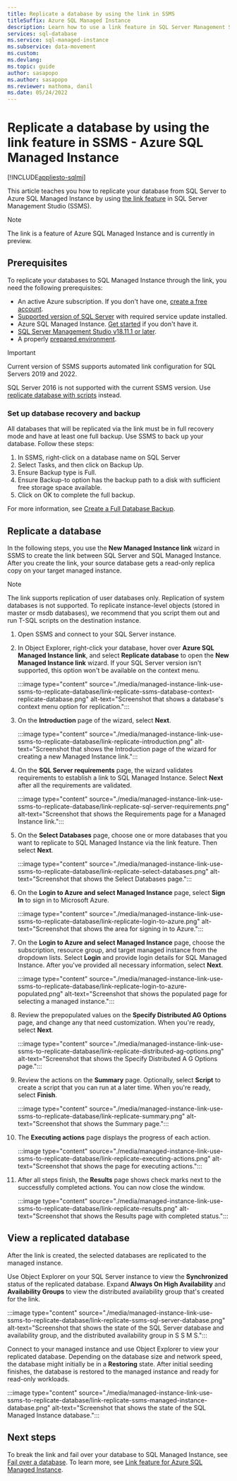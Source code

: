 ```yaml
---
title: Replicate a database by using the link in SSMS
titleSuffix: Azure SQL Managed Instance
description: Learn how to use a link feature in SQL Server Management Studio (SSMS) to replicate a database from SQL Server to Azure SQL Managed Instance.
services: sql-database
ms.service: sql-managed-instance
ms.subservice: data-movement
ms.custom: 
ms.devlang: 
ms.topic: guide
author: sasapopo
ms.author: sasapopo
ms.reviewer: mathoma, danil
ms.date: 05/24/2022
---
```

# Replicate a database by using the link feature in SSMS - Azure SQL Managed Instance

[!INCLUDE[appliesto-sqlmi](../includes/appliesto-sqlmi.md)]

This article teaches you how to replicate your database from SQL Server to Azure SQL Managed Instance by using [the link feature](managed-instance-link-feature-overview.md) in SQL Server Management Studio (SSMS).  

> [!NOTE]
> The link is a feature of Azure SQL Managed Instance and is currently in preview. 

## Prerequisites 

To replicate your databases to SQL Managed Instance through the link, you need the following prerequisites: 

- An active Azure subscription. If you don't have one, [create a free account](https://azure.microsoft.com/free/).
- [Supported version of SQL Server](managed-instance-link-feature-overview.md) with required service update installed.
- Azure SQL Managed Instance. [Get started](instance-create-quickstart.md) if you don't have it. 
- [SQL Server Management Studio v18.11.1 or later](/sql/ssms/download-sql-server-management-studio-ssms).
- A properly [prepared environment](managed-instance-link-preparation.md).

>[!IMPORTANT]
> Current version of SSMS supports automated link configuration for SQL Servers 2019 and 2022.
> 
> SQL Server 2016 is not supported with the current SSMS version. Use [replicate database with scripts](managed-instance-link-use-scripts-to-replicate-database.md) instead.

### Set up database recovery and backup

All databases that will be replicated via the link must be in full recovery mode and have at least one full backup. Use SSMS to back up your database. Follow these steps:

1. In SSMS, right-click on a database name on SQL Server
1. Select Tasks, and then click on Backup Up.
1. Ensure Backup type is Full.
1. Ensure Backup-to option has the backup path to a disk with sufficient free storage space available.
1. Click on OK to complete the full backup.

For more information, see [Create a Full Database Backup](https://docs.microsoft.com/sql/relational-databases/backup-restore/create-a-full-database-backup-sql-server).

## Replicate a database

In the following steps, you use the **New Managed Instance link** wizard in SSMS to create the link between SQL Server and SQL Managed Instance. After you create the link, your source database gets a read-only replica copy on your target managed instance. 

> [!NOTE]
> The link supports replication of user databases only. Replication of system databases is not supported. To replicate instance-level objects (stored in master or msdb databases), we recommend that you script them out and run T-SQL scripts on the destination instance.

1. Open SSMS and connect to your SQL Server instance. 
1. In Object Explorer, right-click your database, hover over **Azure SQL Managed Instance link**, and select **Replicate database** to open the **New Managed Instance link** wizard. If your SQL Server version isn't supported, this option won't be available on the context menu.

    :::image type="content" source="./media/managed-instance-link-use-ssms-to-replicate-database/link-replicate-ssms-database-context-replicate-database.png" alt-text="Screenshot that shows a database's context menu option for replication.":::

1. On the **Introduction** page of the wizard, select **Next**. 

    :::image type="content" source="./media/managed-instance-link-use-ssms-to-replicate-database/link-replicate-introduction.png" alt-text="Screenshot that shows the Introduction page of the wizard for creating a new Managed Instance link.":::

1. On the **SQL Server requirements** page, the wizard validates requirements to establish a link to SQL Managed Instance. Select **Next** after all the requirements are validated. 

    :::image type="content" source="./media/managed-instance-link-use-ssms-to-replicate-database/link-replicate-sql-server-requirements.png" alt-text="Screenshot that shows the Requirements page for a Managed Instance link.":::

1. On the **Select Databases** page, choose one or more databases that you want to replicate to SQL Managed Instance via the link feature. Then select **Next**. 

    :::image type="content" source="./media/managed-instance-link-use-ssms-to-replicate-database/link-replicate-select-databases.png" alt-text="Screenshot that shows the Select Databases page.":::

1. On the **Login to Azure and select Managed Instance** page, select **Sign In** to sign in to Microsoft Azure.  

    :::image type="content" source="./media/managed-instance-link-use-ssms-to-replicate-database/link-replicate-login-to-azure.png" alt-text="Screenshot that shows the area for signing in to Azure.":::

1. On the **Login to Azure and select Managed Instance** page, choose the subscription, resource group, and target managed instance from the dropdown lists. Select **Login** and provide login details for SQL Managed Instance. After you've provided all necessary information, select **Next**. 

    :::image type="content" source="./media/managed-instance-link-use-ssms-to-replicate-database/link-replicate-login-to-azure-populated.png" alt-text="Screenshot that shows the populated page for selecting a managed instance.":::

1. Review the prepopulated values on the **Specify Distributed AG Options** page, and change any that need customization. When you're ready, select **Next**.  

    :::image type="content" source="./media/managed-instance-link-use-ssms-to-replicate-database/link-replicate-distributed-ag-options.png" alt-text="Screenshot that shows the Specify Distributed A G Options page.":::

1. Review the actions on the **Summary** page. Optionally, select **Script** to create a script that you can run at a later time. When you're ready, select **Finish**.  

    :::image type="content" source="./media/managed-instance-link-use-ssms-to-replicate-database/link-replicate-summary.png" alt-text="Screenshot that shows the Summary page.":::

1. The **Executing actions** page displays the progress of each action.  

    :::image type="content" source="./media/managed-instance-link-use-ssms-to-replicate-database/link-replicate-executing-actions.png" alt-text="Screenshot that shows the page for executing actions.":::

1. After all steps finish, the **Results** page shows check marks next to the successfully completed actions. You can now close the window. 

    :::image type="content" source="./media/managed-instance-link-use-ssms-to-replicate-database/link-replicate-results.png" alt-text="Screenshot that shows the Results page with completed status.":::

## View a replicated database

After the link is created, the selected databases are replicated to the managed instance. 

Use Object Explorer on your SQL Server instance to view the **Synchronized** status of the replicated database. Expand **Always On High Availability** and **Availability Groups** to view the distributed availability group that's created for the link. 

:::image type="content" source="./media/managed-instance-link-use-ssms-to-replicate-database/link-replicate-ssms-sql-server-database.png" alt-text="Screenshot that shows the state of the SQL Server database and availability group, and the distributed availability group in S S M S.":::

Connect to your managed instance and use Object Explorer to view your replicated database. Depending on the database size and network speed, the database might initially be in a **Restoring** state. After initial seeding finishes, the database is restored to the managed instance and ready for read-only workloads. 

:::image type="content" source="./media/managed-instance-link-use-ssms-to-replicate-database/link-replicate-ssms-managed-instance-database.png" alt-text="Screenshot that shows the state of the SQL Managed Instance database.":::

## Next steps

To break the link and fail over your database to SQL Managed Instance, see [Fail over a database](managed-instance-link-use-ssms-to-failover-database.md). To learn more, see [Link feature for Azure SQL Managed Instance](managed-instance-link-feature-overview.md).
